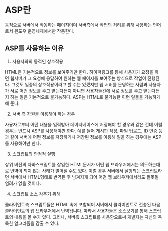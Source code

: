 # ASP란
동적으로 서버에서 작동하는 페이지이며 서버측에서 작업의 처리를 위해 사용하는 언어로서 윈도우 운영체제에서만 작동한다.

## ASP를 사용하는 이유
1. 사용자와의 동적인 상호작용

HTML은 기본적으로 정보를 보여주기만 한다. 하이퍼링크를 통해 사용자가 요청을 하면 웹서버가 그 요청에 응답하여 원하는 웹 페이지를 보여주는 방식으로 작업이 진행된다.
그것도 일종의 상호작용이라고 할 수는 있겠지만 웹 서버를 운영하는 사람과 사용자가 서로 어떤 정보를 주고 받는다든지 아니면 사용자들간에 서로 정보를 주고 받는다든지 하는 일은 기본적으로 불가능하다. ASP는 HTML로 불가능한 이런 일들을 가능하게 해 준다.

2. 서버 측 자원을 이용해야 하는 경우

사용자로부터 어떤 내용을 입력받아 데이터베이스에 저장해야 할 경우와 같은 건데 이럴 경우는 반드시 ASP를 사용해야만 한다.
예를 들어 게시판 작성, 파일 업로드, ID 인증 등과 같이 서버에 어떤 정보를 저장하거나 저장된 정보를 이용해 일을 하는 경우에는 ASP를 사용해야만 한다.

3. 스크립트의 안정적 실행

상위 버전의 자바스크립트를 삽입한 HTML문서가 어떤 웹 브라우저에서는 의도하는대로 번역이 되지 않는 사태가 벌어질 수도 있다. 이럴 경우 서버에서 실행되는 스크립트라면 서버에서 HTML형태로 번역된 후 넘겨지게 되어 어떤 웹 브라우저에서라도 잘못될 염려가 없을 것이다.

4. 스크립트 소스 감추기 위해

클라이언트측 스크립트들은 HTML 속에 포함되어 서버에서 클라이언트로 전송된 다음 클라이언트의 웹 브라우저에서 번역됩니다. 따라서 사용자들은 소스보기를 통해 스크립트의 내용을 볼 수가 있다.
그러나, 서버측 스크립트를 사용함으로써 개발자는 자신의 독특한 알고리즘을 감출 수 있다.    
